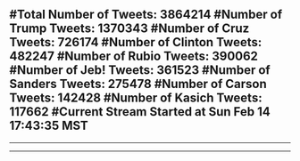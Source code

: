 #Total Number of Tweets: 3864214 
#Number of Trump Tweets: 1370343
#Number of Cruz Tweets: 726174
#Number of Clinton Tweets: 482247
#Number of Rubio Tweets: 390062
#Number of Jeb! Tweets: 361523
#Number of Sanders Tweets: 275478
#Number of Carson Tweets: 142428
#Number of Kasich Tweets: 117662
#Current Stream Started at Sun Feb 14 17:43:35 MST
---
---
---
